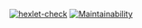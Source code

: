 [![hexlet-check](https://github.com/EvilMadSquirrel/python-project-lvl2/actions/workflows/hexlet-check.yml/badge.svg)](https://github.com/EvilMadSquirrel/python-project-lvl2/actions/workflows/hexlet-check.yml) [![Maintainability](https://api.codeclimate.com/v1/badges/7039217e4b390cc65991/maintainability)](https://codeclimate.com/github/EvilMadSquirrel/python-project-lvl2/maintainability)
